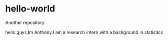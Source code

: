 # hello-world

Another repository

hello guys,Im Anthony.I am a research intern with a background in statistics
